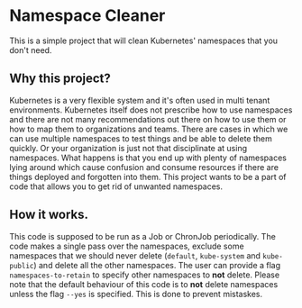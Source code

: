 # Namespace Cleaner

This is a simple project that will clean Kubernetes' namespaces that you don't need.

## Why this project?

Kubernetes is a very flexible system and it's often used in multi tenant environments. Kubernetes itself does not prescribe how to use namespaces
and there are not many recommendations out there on how to use them or how to map them to organizations and teams.
There are cases in which we can use multiple namespaces to test things and be able to delete them quickly. Or your organization is just not that disciplinate at using namespaces. What happens is that you end up with plenty of namespaces lying around which cause confusion and consume resources if there are things deployed and forgotten into them. 
This project wants to be a part of code that allows you to get rid of unwanted namespaces.

## How it works.

This code is supposed to be run as a Job or ChronJob periodically. The code makes a single pass over the namespaces, exclude some namespaces that we should never delete (`default`, `kube-system` and `kube-public`) and delete all the other namespaces. The user can provide a flag `namespaces-to-retain` to specify other namespaces to **not** delete.
Please note that the default behaviour of this code is to **not** delete namespaces unless the flag `--yes` is specified. This is done to prevent mistaskes.